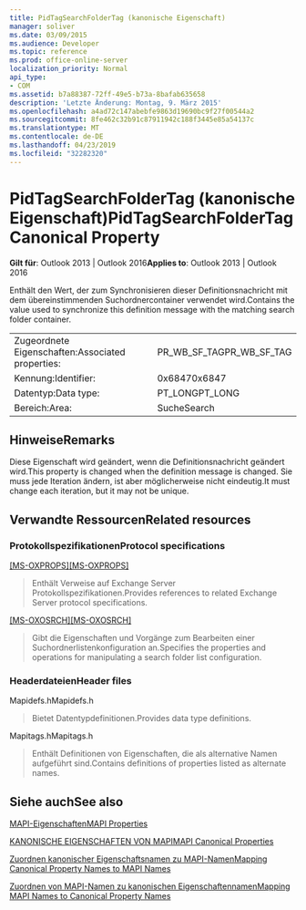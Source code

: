 ```yaml
---
title: PidTagSearchFolderTag (kanonische Eigenschaft)
manager: soliver
ms.date: 03/09/2015
ms.audience: Developer
ms.topic: reference
ms.prod: office-online-server
localization_priority: Normal
api_type:
- COM
ms.assetid: b7a88387-72ff-49e5-b73a-8bafab635658
description: 'Letzte Änderung: Montag, 9. März 2015'
ms.openlocfilehash: a4ad72c147abebfe9863d19690bc9f27f00544a2
ms.sourcegitcommit: 8fe462c32b91c87911942c188f3445e85a54137c
ms.translationtype: MT
ms.contentlocale: de-DE
ms.lasthandoff: 04/23/2019
ms.locfileid: "32282320"
---
```

# <a name="pidtagsearchfoldertag-canonical-property"></a><span data-ttu-id="6b599-103">PidTagSearchFolderTag (kanonische Eigenschaft)</span><span class="sxs-lookup"><span data-stu-id="6b599-103">PidTagSearchFolderTag Canonical Property</span></span>

  
  
<span data-ttu-id="6b599-104">**Gilt für**: Outlook 2013 | Outlook 2016</span><span class="sxs-lookup"><span data-stu-id="6b599-104">**Applies to**: Outlook 2013 | Outlook 2016</span></span> 
  
<span data-ttu-id="6b599-105">Enthält den Wert, der zum Synchronisieren dieser Definitionsnachricht mit dem übereinstimmenden Suchordnercontainer verwendet wird.</span><span class="sxs-lookup"><span data-stu-id="6b599-105">Contains the value used to synchronize this definition message with the matching search folder container.</span></span>
  
|||
|:-----|:-----|
|<span data-ttu-id="6b599-106">Zugeordnete Eigenschaften:</span><span class="sxs-lookup"><span data-stu-id="6b599-106">Associated properties:</span></span>  <br/> |<span data-ttu-id="6b599-107">PR_WB_SF_TAG</span><span class="sxs-lookup"><span data-stu-id="6b599-107">PR_WB_SF_TAG</span></span>  <br/> |
|<span data-ttu-id="6b599-108">Kennung:</span><span class="sxs-lookup"><span data-stu-id="6b599-108">Identifier:</span></span>  <br/> |<span data-ttu-id="6b599-109">0x6847</span><span class="sxs-lookup"><span data-stu-id="6b599-109">0x6847</span></span>  <br/> |
|<span data-ttu-id="6b599-110">Datentyp:</span><span class="sxs-lookup"><span data-stu-id="6b599-110">Data type:</span></span>  <br/> |<span data-ttu-id="6b599-111">PT_LONG</span><span class="sxs-lookup"><span data-stu-id="6b599-111">PT_LONG</span></span>  <br/> |
|<span data-ttu-id="6b599-112">Bereich:</span><span class="sxs-lookup"><span data-stu-id="6b599-112">Area:</span></span>  <br/> |<span data-ttu-id="6b599-113">Suche</span><span class="sxs-lookup"><span data-stu-id="6b599-113">Search</span></span>  <br/> |
   
## <a name="remarks"></a><span data-ttu-id="6b599-114">Hinweise</span><span class="sxs-lookup"><span data-stu-id="6b599-114">Remarks</span></span>

<span data-ttu-id="6b599-115">Diese Eigenschaft wird geändert, wenn die Definitionsnachricht geändert wird.</span><span class="sxs-lookup"><span data-stu-id="6b599-115">This property is changed when the definition message is changed.</span></span> <span data-ttu-id="6b599-116">Sie muss jede Iteration ändern, ist aber möglicherweise nicht eindeutig.</span><span class="sxs-lookup"><span data-stu-id="6b599-116">It must change each iteration, but it may not be unique.</span></span>
  
## <a name="related-resources"></a><span data-ttu-id="6b599-117">Verwandte Ressourcen</span><span class="sxs-lookup"><span data-stu-id="6b599-117">Related resources</span></span>

### <a name="protocol-specifications"></a><span data-ttu-id="6b599-118">Protokollspezifikationen</span><span class="sxs-lookup"><span data-stu-id="6b599-118">Protocol specifications</span></span>

<span data-ttu-id="6b599-119">[[MS-OXPROPS]](https://msdn.microsoft.com/library/f6ab1613-aefe-447d-a49c-18217230b148%28Office.15%29.aspx)</span><span class="sxs-lookup"><span data-stu-id="6b599-119">[[MS-OXPROPS]](https://msdn.microsoft.com/library/f6ab1613-aefe-447d-a49c-18217230b148%28Office.15%29.aspx)</span></span>
  
> <span data-ttu-id="6b599-120">Enthält Verweise auf Exchange Server Protokollspezifikationen.</span><span class="sxs-lookup"><span data-stu-id="6b599-120">Provides references to related Exchange Server protocol specifications.</span></span>
    
<span data-ttu-id="6b599-121">[[MS-OXOSRCH]](https://msdn.microsoft.com/library/c72e49b8-78c7-4483-ad65-e46e9133673b%28Office.15%29.aspx)</span><span class="sxs-lookup"><span data-stu-id="6b599-121">[[MS-OXOSRCH]](https://msdn.microsoft.com/library/c72e49b8-78c7-4483-ad65-e46e9133673b%28Office.15%29.aspx)</span></span>
  
> <span data-ttu-id="6b599-122">Gibt die Eigenschaften und Vorgänge zum Bearbeiten einer Suchordnerlistenkonfiguration an.</span><span class="sxs-lookup"><span data-stu-id="6b599-122">Specifies the properties and operations for manipulating a search folder list configuration.</span></span>
    
### <a name="header-files"></a><span data-ttu-id="6b599-123">Headerdateien</span><span class="sxs-lookup"><span data-stu-id="6b599-123">Header files</span></span>

<span data-ttu-id="6b599-124">Mapidefs.h</span><span class="sxs-lookup"><span data-stu-id="6b599-124">Mapidefs.h</span></span>
  
> <span data-ttu-id="6b599-125">Bietet Datentypdefinitionen.</span><span class="sxs-lookup"><span data-stu-id="6b599-125">Provides data type definitions.</span></span>
    
<span data-ttu-id="6b599-126">Mapitags.h</span><span class="sxs-lookup"><span data-stu-id="6b599-126">Mapitags.h</span></span>
  
> <span data-ttu-id="6b599-127">Enthält Definitionen von Eigenschaften, die als alternative Namen aufgeführt sind.</span><span class="sxs-lookup"><span data-stu-id="6b599-127">Contains definitions of properties listed as alternate names.</span></span>
    
## <a name="see-also"></a><span data-ttu-id="6b599-128">Siehe auch</span><span class="sxs-lookup"><span data-stu-id="6b599-128">See also</span></span>



[<span data-ttu-id="6b599-129">MAPI-Eigenschaften</span><span class="sxs-lookup"><span data-stu-id="6b599-129">MAPI Properties</span></span>](mapi-properties.md)
  
[<span data-ttu-id="6b599-130">KANONISCHE EIGENSCHAFTEN VON MAPI</span><span class="sxs-lookup"><span data-stu-id="6b599-130">MAPI Canonical Properties</span></span>](mapi-canonical-properties.md)
  
[<span data-ttu-id="6b599-131">Zuordnen kanonischer Eigenschaftsnamen zu MAPI-Namen</span><span class="sxs-lookup"><span data-stu-id="6b599-131">Mapping Canonical Property Names to MAPI Names</span></span>](mapping-canonical-property-names-to-mapi-names.md)
  
[<span data-ttu-id="6b599-132">Zuordnen von MAPI-Namen zu kanonischen Eigenschaftennamen</span><span class="sxs-lookup"><span data-stu-id="6b599-132">Mapping MAPI Names to Canonical Property Names</span></span>](mapping-mapi-names-to-canonical-property-names.md)

